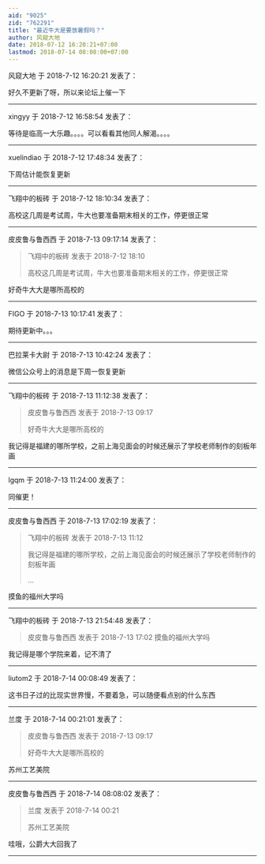 ```yaml
---
aid: "9025"
zid: "762291"
title: "最近牛大是要放暑假吗？"
author: 风窥大地
date: 2018-07-12 16:20:21+07:00
lastmod: 2018-07-14 08:08:00+07:00
---
```


风窥大地 于 2018-7-12 16:20:21 发表了：

好久不更新了呀，所以来论坛上催一下

---

xingyy 于 2018-7-12 16:58:54 发表了：

等待是临高一大乐趣。。。。可以看看其他同人解渴。。。。

---

xuelindiao 于 2018-7-12 17:48:34 发表了：

下周估计能恢复更新

---

飞翔中的板砖 于 2018-7-12 18:10:34 发表了：

高校这几周是考试周，牛大也要准备期末相关的工作，停更很正常

---

皮皮鲁与鲁西西 于 2018-7-13 09:17:14 发表了：

> 飞翔中的板砖 发表于 2018-7-12 18:10
>
> 高校这几周是考试周，牛大也要准备期末相关的工作，停更很正常

好奇牛大大是哪所高校的

---

FIGO 于 2018-7-13 10:17:41 发表了：

期待更新中。。。

---

巴拉莱卡大尉 于 2018-7-13 10:42:24 发表了：

微信公众号上的消息是下周一恢复更新

---

飞翔中的板砖 于 2018-7-13 11:12:38 发表了：

> 皮皮鲁与鲁西西 发表于 2018-7-13 09:17
>
> 好奇牛大大是哪所高校的

我记得是福建的哪所学校，之前上海见面会的时候还展示了学校老师制作的刻板年画

---

lgqm 于 2018-7-13 11:24:00 发表了：

同催更！

---

皮皮鲁与鲁西西 于 2018-7-13 17:02:19 发表了：

> 飞翔中的板砖 发表于 2018-7-13 11:12
>
> 我记得是福建的哪所学校，之前上海见面会的时候还展示了学校老师制作的刻板年画
>
> ...

摸鱼的福州大学吗

---

飞翔中的板砖 于 2018-7-13 21:54:48 发表了：

> 皮皮鲁与鲁西西 发表于 2018-7-13 17:02 摸鱼的福州大学吗

我记得是哪个学院来着，记不清了

---

liutom2 于 2018-7-14 00:08:49 发表了：

这书日子过的比现实世界慢，不要着急，可以随便看点别的什么东西

---

兰度 于 2018-7-14 00:21:01 发表了：

> 皮皮鲁与鲁西西 发表于 2018-7-13 09:17
>
> 好奇牛大大是哪所高校的

苏州工艺美院

---

皮皮鲁与鲁西西 于 2018-7-14 08:08:02 发表了：

> 兰度 发表于 2018-7-14 00:21
>
> 苏州工艺美院

哇哦，公爵大大回我了

---
